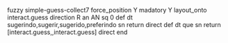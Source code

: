 fuzzy simple-guess-collect7
   force_position Y
   madatory Y
   layout_onto interact.guess
   direction R
   an AN
   sq 0
   def 
    dt sugerindo,sugerir,sugerido,preferindo
    sn 
    return 
    direct 
   def 
    dt que
    sn 
    return [interact.guess,,interact.guess]
    direct 
end
